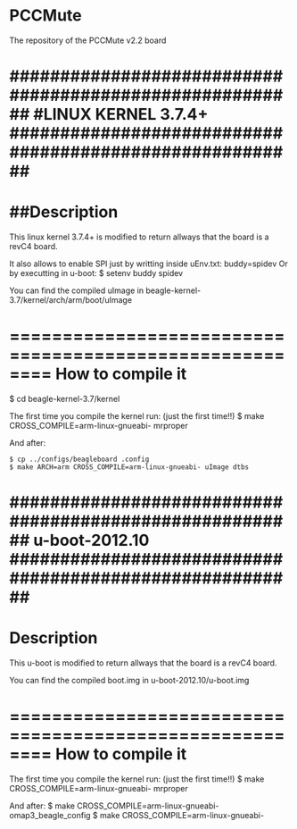 PCCMute
=======

The repository of the PCCMute v2.2 board

########################################################
#LINUX KERNEL 3.7.4+
########################################################
========================================================
##Description
========================================================
This linux kernel 3.7.4+ is modified to return allways that the board is a revC4 board. 

It also allows to enable SPI just by writting inside uEnv.txt:
buddy=spidev
Or by executting in u-boot:
$ setenv buddy spidev

You can find the compiled uImage in beagle-kernel-3.7/kernel/arch/arm/boot/uImage

========================================================
How to compile it
========================================================
$ cd beagle-kernel-3.7/kernel

The first time you compile the kernel run: (just the first time!!)
$ make CROSS_COMPILE=arm-linux-gnueabi- mrproper

And after:
~~~~~~
$ cp ../configs/beagleboard .config
$ make ARCH=arm CROSS_COMPILE=arm-linux-gnueabi- uImage dtbs
~~~~~~

########################################################
u-boot-2012.10
########################################################
========================================================
Description
========================================================
This u-boot is modified to return allways that the board is a revC4 board. 

You can find the compiled boot.img in u-boot-2012.10/u-boot.img

========================================================
How to compile it
========================================================
The first time you compile the kernel run: (just the first time!!)
$ make CROSS_COMPILE=arm-linux-gnueabi- mrproper

And after:
$ make CROSS_COMPILE=arm-linux-gnueabi- omap3_beagle_config
$ make CROSS_COMPILE=arm-linux-gnueabi-




